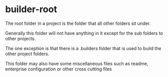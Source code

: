 # builder-root

The root folder in a project is the folder that all other folders sit under.

Generally this folder will not have anything in it except for the sub folders to other projects.

The one exception is that there is a .builders folder that is used to build the other project folders.

This folder may also have some miscellaneous files such as readme, enterprise configuration or other cross cutting files